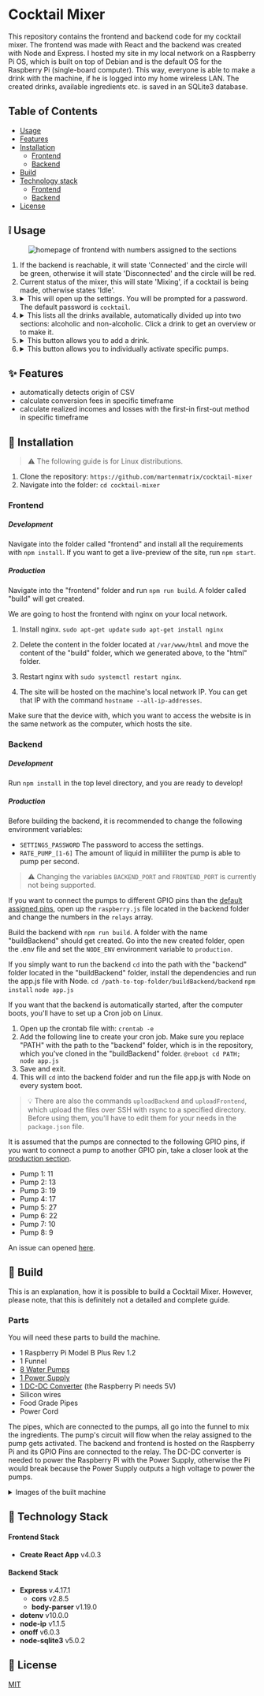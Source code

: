 # Cocktail Mixer
This repository contains the frontend and backend code for my cocktail mixer. The frontend was made with React and the backend was created with Node and Express. I hosted my site in my local network on a Raspberry Pi OS, which is built on top of Debian and is the default OS for the Raspberry Pi (single-board computer). This way, everyone is able to make a drink with the machine, if he is logged into my home wireless LAN. The created drinks, available ingredients etc. is saved in an SQLite3 database.

## Table of Contents
- [Usage](#grey_exclamation-usage)
- [Features](#sparkles-features)
- [Installation](#wrench-installation)
	- [Frontend](#frontend)
	- [Backend](#backend)
- [Build](#hammer-build)
- [Technology stack](#blue_book-technology-stack)
	- [Frontend](#frontend-stack)
	- [Backend](#backend-stack)
- [License](#scroll-license)

## :grey_exclamation: Usage
<p align="center">
	<img alt="homepage of frontend with numbers assigned to the sections" src="https://github.com/martenmatrix/cocktail-mixer/blob/main/readme-images/homepage.jpg?raw=true" />
</p>
<ol>
	<li>
		If the backend is reachable, it will state 'Connected' and the circle will be green, otherwise it will state 'Disconnected' and the circle will be red.
	</li>
	<li>
		Current status of the mixer, this will state 'Mixing', if a cocktail is being made, otherwise states 'Idle'.
	</li>
	<li>
		<details>
			<summary>
				This will open up the settings. You will be prompted for a password. The default password is <code>cocktail</code>.
			</summary>
			<div>
				<ol>
					<p align="center">
						<img alt="two images: static settings site with numbers on the left and animated settings site with action on the right" src="https://raw.githubusercontent.com/martenmatrix/cocktail-mixer/main/readme-images/static-and-animation-settings.gif" />
					</p>
					<li>
						In this section, you can set to which drink the pump is currently connected. The drinks are being categorized, so you can find them easier.
					</li>
					<li>
						Remove a drink completely, this is irreversible.
					</li>
					<li>
						Remove an ingredient, the ingredients are sorted by category, and the action is irreversible.
					</li>
					<li>
						Add an ingredient and assign it a category. The current categories consist of <code>juice</code>, <code>softdrink</code>, <code>alcohol</code> and <code>unableToPump</code>.
					</li>
					<li>
						This shows debugging information. It returns the current status of the machine, the current assigned ingredients to the pumps, and the ingredients available by category in JSON.
					</li>
				</ol>
			</div>
		</details>
	</li>
	<li>
		<details>
			<summary>
				This lists all the drinks available, automatically divided up into two sections: alcoholic and non-alcoholic. Click a drink to get an overview or to make it.
			</summary>
			<div>
				<p align="center">
					<img alt="section which pop ups after clicking on a drink" src="https://github.com/martenmatrix/cocktail-mixer/blob/main/readme-images/make-drink.jpg?raw=true" />
				</p>
				<ol>
					<li>
						This is the name of the drink you clicked.
					</li>
					<li>
						These are the ingredients and their amount included in your drink.
					</li>
					<li>
						After pressing this button, the machine will start to mix your drink. Don't forget to put a cup under it.
					</li>
					<li>
						Close the pop-up.
					</li>
				</ol>
			</div>
		</details>
	</li>
	<li>
		<details>
			<summary>
				This button allows you to add a drink.
			</summary>
			<div>
				<p align="center">
					<img alt="page which shows up after clicking a drink" src="https://github.com/martenmatrix/cocktail-mixer/blob/main/readme-images/add-drink.jpg?raw=true" />
				</p>
				<ol>
					<li>
						Give your drink a title. Multiple drinks can have the exact same name.
					</li>
					<li>
						This is the section for one ingredient of your new drink.
						<ol>
							<li>
								Select an ingredient, those are sorted by categories.
							</li>
							<li>
								Enter a number for your amount, e.g. if you want to add 500ml, just enter the number 500 here.
							</li>
							<li>
								Select a unit for your ingredient. Available units are ml, cl, tsp and tbsp. If your unit is not listed here, just transform it to milliliter, that's also what the program does.
							</li>
							<li>
								Delete the ingredient.
							</li>
						</ol>
					</li>
					<li>
						Here, you can create another ingredient section to add another ingredient.
					</li>
					<li>
						Submit your drink. Refresh the page, and it will now pop up in the list of available drinks.
					</li>
					<li>
						Abort the creation of a drink. The data, which was entered, will be deleted.
					</li>
				</ol>
			</div>
		</details>
	</li>
	<li>
		<details>
			<summary>
				This button allows you to individually activate specific pumps.
			</summary>
			<div>
				<p align="center">
					<img alt="section which pops up after pressing the button" src="https://github.com/martenmatrix/cocktail-mixer/blob/main/readme-images/all-pumps.jpg?raw=true" />
				</p>
				<ol>
					<li>
						The pumps are in order from top, to bottom. Their current connected ingredient is being shown on the button. Click a button and hold, the corresponding pump will start and will stop pumping when you release the button.
					</li>
					<li>
						Close the pop-up.
					</li>
				</ol>
			</div>
		</details>
	</li>
</ol>

## :sparkles: Features
- automatically detects origin of CSV
- calculate conversion fees in specific timeframe
- calculate realized incomes and losses with the first-in first-out method in specific timeframe

## :wrench: Installation

> :warning: The following guide is for Linux distributions.
1. Clone the repository:
	`https://github.com/martenmatrix/cocktail-mixer`
2. Navigate into the folder:
	`cd cocktail-mixer`
### Frontend
##### Development
Navigate into the folder called "frontend" and install all the requirements with `npm install`. If you want to get a live-preview of the site, run `npm start`.

##### Production
Navigate into the "frontend" folder and run `npm run build`. A folder called "build" will get created.

We are going to host the frontend with nginx on your local network.

1. Install nginx.
	`sudo apt-get update`
	`sudo apt-get install nginx`

2. Delete the content in the folder located at `/var/www/html` and move the content of the "build" folder, which we generated above, to the "html" folder.
3. Restart nginx with `sudo systemctl restart nginx`.
4. The site will be hosted on the machine's local network IP. You can get that IP with the command `hostname --all-ip-addresses`.

Make sure that the device with, which you want to access the website is in the same network as the computer, which hosts the site.

### Backend
##### Development
Run `npm install` in the top level directory, and you are ready to develop!
##### Production
Before building the backend, it is recommended to change the following environment variables:
- `SETTINGS_PASSWORD` The password to access the settings.
- `RATE_PUMP_[1-6]` The amount of liquid in milliliter the pump is able to pump per second.
> :warning: Changing the variables `BACKEND_PORT` and `FRONTEND_PORT` is currently not being supported.

If you want to connect the pumps to different GPIO pins than the [default assigned pins](), open up the `raspberry.js` file located in the backend folder and change the numbers in the `relays` array.

Build the backend with `npm run build`. A folder with the name "buildBackend" should get created. Go into the new created folder, open the .env file and set the `NODE_ENV` environment variable to `production`.

If you simply want to run the backend `cd` into the path with the "backend" folder located in the "buildBackend" folder, install the dependencies and run the app.js file with Node.
`cd /path-to-top-folder/buildBackend/backend`
`npm install`
`node app.js`

If you want that the backend is automatically started, after the computer boots, you'll have to set up a Cron job on Linux.
1. Open up the crontab file with:
	`crontab -e`
2. Add the following line to create your cron job. Make sure you replace "PATH" with the path to the "backend" folder, which is in the repository, which you've cloned in the "buildBackend" folder.
	`@reboot cd PATH; node app.js`
3. Save and exit.
4. This will `cd` into the backend folder and run the file app.js with Node on every system boot.

> :bulb: There are also the commands `uploadBackend` and `uploadFrontend`, which upload the files over SSH with rsync to a specified directory. Before using them, you'll have to edit them for your needs in the `package.json` file.

It is assumed that the pumps are connected to the following GPIO pins, if you want to connect a pump to another GPIO pin, take a closer look at the [production section](#production).
- Pump 1: 11
- Pump 2: 13
- Pump 3: 19
- Pump 4: 17
- Pump 5: 27
- Pump 6: 22
- Pump 7: 10
- Pump 8: 9

An issue can opened [here](https://github.com/martenmatrix/cocktail-mixer/issues/new).

## :hammer: Build
This is an explanation, how it is possible to build a Cocktail Mixer. However, please note, that this is definitely not a detailed and complete guide.

### Parts
You will need these parts to build the machine.

- 1 Raspberry Pi Model B Plus Rev 1.2
- 1 Funnel
- [8 Water Pumps](https://de.aliexpress.com/item/1005002863109224.html)
- [1 Power Supply](https://de.aliexpress.com/item/33042313383.html)
- [1 DC-DC Converter](https://www.amazon.de/gp/product/B07F38DJLS) (the Raspberry Pi needs 5V)
- Silicon wires
- Food Grade Pipes
- Power Cord

The pipes, which are connected to the pumps, all go into the funnel to mix the ingredients.
The pump's circuit will flow when the relay assigned to the pump gets activated. 
The backend and frontend is hosted on the Raspberry Pi and its GPIO Pins are connected to the relay.
The DC-DC converter is needed to power the Raspberry Pi with the Power Supply, otherwise the Pi would break because the Power Supply outputs a high voltage to power the pumps.

<details>
	<summary>
		Images of the built machine
	</summary>
	<div>
		<details>
			<summary>
				Front
			</summary>
			<div>
				<p align="center">
					<img alt="Front of the built machine" src="https://github.com/martenmatrix/cocktail-mixer/blob/main/readme-images/front-machine.jpg?raw=true" />
				</p>
			</div>
		</details>
		<details>
			<summary>
				Back
			</summary>
			<div>
				<p align="center">
					<img alt="Back of the built machine" src="https://github.com/martenmatrix/cocktail-mixer/blob/main/readme-images/back-machine.jpg?raw=true" />
				</p>
			</div>
		</details>
		<details>
			<summary>
				Inside
			</summary>
			<div>
				<p align="center">
					<img alt="Inside of the built machine from bottom" src="https://github.com/martenmatrix/cocktail-mixer/blob/main/readme-images/funnel-machine.jpg?raw=true" />
				</p>
			</div>
		</details>
	</div>
</details>


## :blue_book: Technology Stack

#### Frontend Stack
- **Create React App** v4.0.3

#### Backend Stack
- **Express** v.4.17.1
	- **cors** v2.8.5
	- **body-parser** v1.19.0
- **dotenv** v10.0.0
- **node-ip** v1.1.5
- **onoff** v6.0.3
- **node-sqlite3** v5.0.2

## :scroll: License
[MIT](https://github.com/martenmatrix/cocktail-mixer/blob/main/LICENSE)
